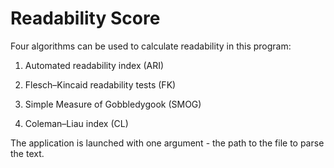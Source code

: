 Readability Score
=====================
Four algorithms can be used to calculate readability in this program:  

1.  Automated readability index (ARI)

2.  Flesch–Kincaid readability tests (FK)

3.  Simple Measure of Gobbledygook (SMOG)

4.  Coleman–Liau index (CL)

The application is launched with one argument - the path to the file to parse the text.
